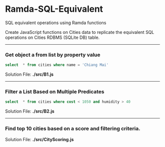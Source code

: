 # Ramda-SQL-Equivalent
SQL equivalent operations using Ramda functions

Create JavaScript functions on Cities data to replicate the equivalent SQL operations on Cities RDBMS (SQLite DB) table.

---
### Get object a from list by property value
```sql
select  * from cities where name = 'Chiang Mai'
```
Solution File: **./src/B1.js**

--- 
### Filter a List Based on Multiple Predicates
```sql
select  * from cities where cost < 1050 and humidity > 40 
```
Solution File: **./src/B2.js**

---
### Find top 10 cities based on a score and filtering criteria.
Solution File: **./src/CityScoring.js**